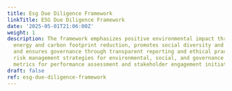```yaml
---
title: Esg Due Diligence Framework
linkTitle: ESG Due Diligence Framework
date: '2025-05-01T21:06:00Z'
weight: 1
description: The framework emphasizes positive environmental impact through renewable
  energy and carbon footprint reduction, promotes social diversity and community engagement,
  and ensures governance through transparent reporting and ethical practices. It includes
  risk management strategies for environmental, social, and governance risks, alongside
  metrics for performance assessment and stakeholder engagement initiatives.
draft: false
ref: esg-due-diligence-framework
---
```


